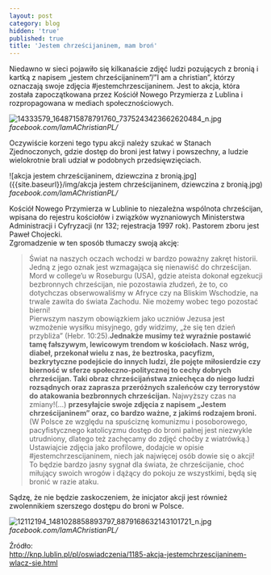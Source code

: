 ```yaml
---
layout: post
category: blog
hidden: 'true'
published: true
title: 'Jestem chrześcijaninem, mam broń'
---
```

Niedawno w sieci pojawiło się kilkanaście zdjęć ludzi pozujących z bronią i kartką z napisem „jestem chrześcijaninem”/”I am a christian”, którzy oznaczają swoje zdjęcia #jestemchrzescijaninem. Jest to akcja, która została zapoczątkowana przez Kościół Nowego Przymierza z Lublina i rozpropagowana w mediach społecznościowych.       
<!--more-->        

![14333579_1648715878791760_7375243423662620484_n.jpg]({{site.baseurl}}/img/14333579_1648715878791760_7375243423662620484_n.jpg)       
*facebook.com/IamAChristianPL/*       

Oczywiście korzeni tego typu akcji należy szukać w Stanach Zjednoczonych, gdzie dostęp do broni jest łatwy i powszechny, a ludzie wielokrotnie brali udział w podobnych przedsięwzięciach.  

![akcja jestem chrześcijaninem, dziewczina z bronią.jpg]({{site.baseurl}}/img/akcja jestem chrześcijaninem, dziewczina z bronią.jpg)        
*facebook.com/IamAChristianPL/*       

Kościół Nowego Przymierza w Lublinie to niezależna wspólnota chrześcijan, wpisana do rejestru kościołów i związków wyznaniowych Ministerstwa Administracji i Cyfryzacji (nr 132; rejestracja 1997 rok). Pastorem zboru jest Paweł Chojecki.        
Zgromadzenie w ten sposób tłumaczy swoją akcję:       

> Świat na naszych oczach wchodzi w bardzo poważny zakręt historii. Jedną z jego oznak jest wzmagająca się nienawiść do chrześcijan. Mord w college’u w Roseburgu (USA), gdzie ateista dokonał egzekucji bezbronnych chrześcijan, nie pozostawia złudzeń, że to, co dotychczas obserwowaliśmy w Afryce czy na Bliskim Wschodzie, na trwale zawita do świata Zachodu. Nie możemy wobec tego pozostać bierni!        
Pierwszym naszym obowiązkiem jako uczniów Jezusa jest wzmożenie wysiłku misyjnego, gdy widzimy, „że się ten dzień przybliża” (Hebr. 10:25).**Jednakże musimy też wyraźnie postawić tamę fałszywym, lewicowym trendom w kościołach. Nasz wróg, diabeł, przekonał wielu z nas, że beztroska, pacyfizm, bezkrytyczne podejście do innych ludzi, źle pojęte miłosierdzie czy bierność w sferze społeczno-politycznej to cechy dobrych chrześcijan. Taki obraz chrześcijaństwa zniechęca do niego ludzi rozsądnych oraz zaprasza przeróżnych szaleńców czy terrorystów do atakowania bezbronnych chrześcijan.** Najwyższy czas na zmiany!(…)
**przesyłajcie swoje zdjęcia z napisem „Jestem chrześcijaninem” oraz, co bardzo ważne, z jakimś rodzajem broni.** (W Polsce ze względu na spuściznę komunizmu i posoborowego, pacyfistycznego katolicyzmu dostęp do broni palnej jest niezwykle utrudniony, dlatego też zachęcamy do zdjęć choćby z wiatrówką.) Ustawiajcie zdjęcia jako profilowe, dodajcie w opisie #jestemchrzescijaninem, niech jak najwięcej osób dowie się o akcji! To będzie bardzo jasny sygnał dla świata, że chrześcijanie, choć miłujący swoich wrogów i dążący do pokoju ze wszystkimi, będą się bronić w razie ataku.     

Sądzę, że nie będzie zaskoczeniem, że inicjator akcji jest również zwolennikiem szerszego dostępu do broni w Polsce.   

![12112194_1481028858893797_8879168632143101721_n.jpg]({{site.baseurl}}/img/12112194_1481028858893797_8879168632143101721_n.jpg)      
*facebook.com/IamAChristianPL/*      

Źródło:      
http://knp.lublin.pl/pl/oswiadczenia/1185-akcja-jestemchrzescijaninem-wlacz-sie.html
